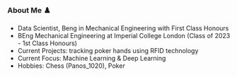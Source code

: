 ### About Me ♟️

- Data Scientist, Beng in Mechanical Engineering with First Class Honours
- BEng Mechanical Engineering at Imperial College London (Class of 2023 - 1st Class Honours)
- Current Projects: tracking poker hands using RFID technology
- Current Focus: Machine Learning & Deep Learning
- Hobbies: Chess (Panos_1020), Poker
